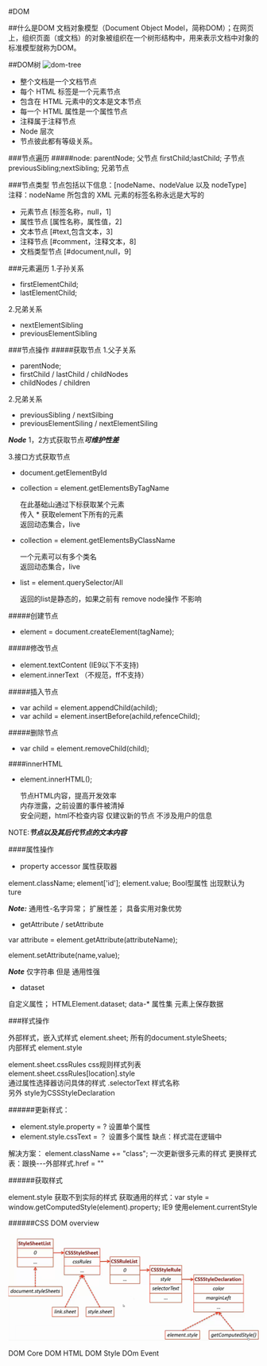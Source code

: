 #DOM

##什么是DOM
 文档对象模型（Document Object Model，简称DOM）；在网页上，组织页面（或文档）的对象被组织在一个树形结构中，用来表示文档中对象的标准模型就称为DOM。
 
 
##DOM树
![dom-tree](dom-tree.jpg)

- 整个文档是一个文档节点 
- 每个 HTML 标签是一个元素节点 
- 包含在 HTML 元素中的文本是文本节点 
- 每一个 HTML 属性是一个属性节点 
- 注释属于注释节点 
- Node 层次 
- 节点彼此都有等级关系。 

###节点遍历
#####node:
parentNode; 父节点
firstChild;lastChild; 子节点
previousSibling;nextSibling; 兄弟节点

###节点类型
节点包括以下信息：[nodeName、nodeValue 以及 nodeType] <br/>
注释：nodeName 所包含的 XML 元素的标签名称永远是大写的 

- 元素节点  [标签名称，null，1]
- 属性节点  [属性名称，属性值，2]
- 文本节点  [#text,包含文本，3]
- 注释节点   [#comment，注释文本，8]
- 文档类型节点 [#document,null，9]


###元素遍历
1.子孙关系

+ firstElementChild;
+ lastElementChild;

2.兄弟关系

+ nextElementSibling
+ previousElementSibling

###节点操作
#####获取节点
1.父子关系

+ parentNode;
+ firstChild / lastChild / childNodes
+ childNodes / children

2.兄弟关系

+ previousSibling / nextSilbing
+ previousElementSiling / nextElementSiling

***Node*** 1，2方式获取节点***可维护性差***

3.接口方式获取节点

- document.getElementById   
- collection = element.getElementsByTagName  

	在此基础山通过下标获取某个元素 <br/>
	传入 * 获取element下所有的元素<br/>
	返回动态集合，live

- collection = element.getElementsByClassName

    一个元素可以有多个类名<br/>
    返回动态集合，live

- list = element.querySelector/All

   返回的list是静态的，如果之前有 remove node操作  不影响
   
   
#####创建节点
- element = document.createElement(tagName);


#####修改节点

- element.textContent   (IE9以下不支持)
- element.innerText    （不规范，ff不支持）

#####插入节点
- var achild = element.appendChild(achild);
- var achild = element.insertBefore(achild,refenceChild);

#####删除节点
- var child = element.removeChild(child);

####innerHTML

- element.innerHTML();

    节点HTML内容，提高开发效率<br/>
    内存泄露，之前设置的事件被清掉<br/>
    安全问题，html不检查内容
    仅建议新的节点  不涉及用户的信息

NOTE:***节点以及其后代节点的文本内容*** 

####属性操作

 - property accessor 属性获取器
 
  element.className;  element['id']; element.value; 
  Bool型属性 出现默认为 ture
  
  ***Note:*** 通用性-名字异常； 扩展性差； 具备实用对象优势
 
 
 - getAttribute / setAttribute
 
 var attribute = element.getAttribute(attributeName);
 
 element.setAttribute(name,value);
 
 ***Note***  仅字符串 但是 通用性强
 
 
 - dataset
 
 自定义属性；
 HTMLElement.dataset;
 data-* 属性集
 元素上保存数据
 
 
###样式操作

外部样式，嵌入式样式 element.sheet; 所有的document.styleSheets; <br>
内部样式 			  element.style  <br> 
 
element.sheet.cssRules  css规则样式列表<br>
element.sheet.cssRules[location].style  <br>
通过属性选择器访问具体的样式 .selectorText 样式名称<br>
另外 style为CSSStyleDeclaration<br>

######更新样式：
- element.style.property = ?  设置单个属性
- element.style.cssText =  ？ 设置多个属性
缺点：样式混在逻辑中

解决方案： element.className += "class";
一次更新很多元素的样式 更换样式表：跟换---外部样式.href = ""

######获取样式

element.style 获取不到实际的样式
获取通用的样式：var style = window.getComputedStyle(element).property;
IE9 使用element.currentStyle

######CSS DOM overview

![css-dom-overview](css-dom-overview.png)




 
 DOM Core
 DOM HTML
 DOM Style
 DOm Event